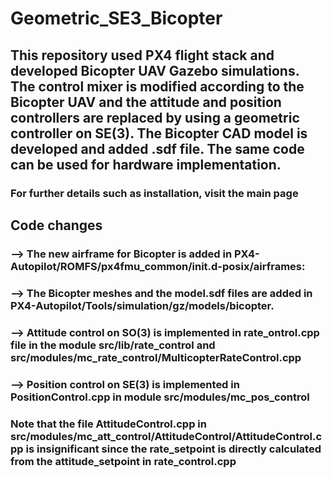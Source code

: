 # Geometric_SE3_Bicopter

## This repository used PX4 flight stack and developed Bicopter UAV Gazebo simulations. The control mixer is modified according to the Bicopter UAV and the attitude and position controllers are replaced by using a geometric controller on SE(3). The Bicopter CAD model is developed and added .sdf file. The same code can be used for hardware implementation.


### For further details such as installation, visit the main page 

## Code changes

### --> The new airframe for Bicopter is added in PX4-Autopilot/ROMFS/px4fmu_common/init.d-posix/airframes:

### -->  The Bicopter meshes and the model.sdf files are added in PX4-Autopilot/Tools/simulation/gz/models/bicopter.

### --> Attitude control on SO(3) is implemented in rate_ontrol.cpp file in the module src/lib/rate_control and  src/modules/mc_rate_control/MulticopterRateControl.cpp 

### --> Position control on SE(3) is implemented in PositionControl.cpp in module src/modules/mc_pos_control

### Note that the file AttitudeControl.cpp  in src/modules/mc_att_control/AttitudeControl/AttitudeControl.cpp is insignificant since the rate_setpoint is directly calculated from the attitude_setpoint in rate_control.cpp
